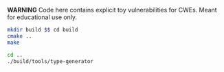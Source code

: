 **WARNING** Code here contains explicit toy vulnerabilities for CWEs. Meant for educational use only.

```bash
mkdir build $$ cd build
cmake ..
make

cd ..
./build/tools/type-generator
```
